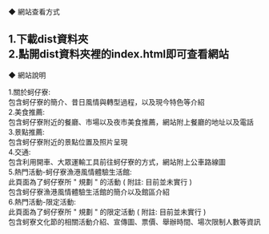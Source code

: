 ◆ 網站查看方式

1.下載dist資料夾  
2.點開dist資料夾裡的index.html即可查看網站  
------------------------------------------
◆ 網站說明

1.關於蚵仔寮:  
	包含蚵仔寮的簡介、昔日風情與轉型過程，以及現今特色等介紹  
2.美食推薦:  
	包含蚵仔寮附近的餐廳、市場以及夜市美食推薦，網站附上餐廳的地址以及電話  
3.景點推薦:  
	包含蚵仔寮附近的景點位置及照片呈現  
4.交通:  
	包含利用開車、大眾運輸工具前往蚵仔寮的方式，網站附上公車路線圖  
5.熱門活動-蚵仔寮漁港風情體驗生活館:  
	此頁面為了蚵仔寮所 " 規劃 " 的活動 ( 附註: 目前並未實行 )  
	包含蚵仔寮漁港風情體驗生活館的簡介以及館區介紹  
6.熱門活動-限定活動:  
	此頁面為了蚵仔寮所 " 規劃 " 的限定活動 ( 附註: 目前並未實行 )  
	包含蚵寮文化節的相關活動介紹、宣傳圖、票價、舉辦時間、場次限制人數等資訊
